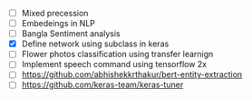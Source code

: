 - [ ] Mixed precession
- [ ] Embedeings in NLP
- [ ] Bangla Sentiment analysis
- [x] Define network using subclass in keras
- [ ] Flower photos classification using transfer learnign
- [ ] Implement speech command using tensorflow 2x
- [ ] https://github.com/abhishekkrthakur/bert-entity-extraction
- [ ] https://github.com/keras-team/keras-tuner
